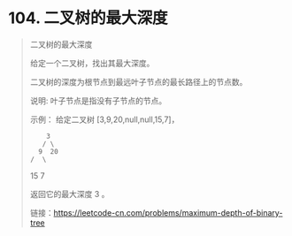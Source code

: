 # 104. 二叉树的最大深度

>二叉树的最大深度
>
>给定一个二叉树，找出其最大深度。
>
>二叉树的深度为根节点到最远叶子节点的最长路径上的节点数。
>
>说明: 叶子节点是指没有子节点的节点。
>
>示例：
>给定二叉树 [3,9,20,null,null,15,7]，
>
>         3
>        / \
>       9  20
>     /  \
>    15   7
>
>
>返回它的最大深度 3 。
>
>链接：https://leetcode-cn.com/problems/maximum-depth-of-binary-tree